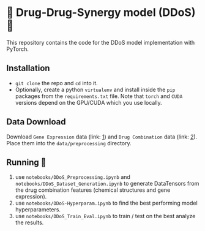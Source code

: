 # 📣 Drug-Drug-Synergy model (DDoS) 💊

This repository contains the code for the DDoS model implementation with PyTorch. 


## Installation

* `git clone` the repo and `cd` into it.
* Optionally, create a python `virtualenv` and install inside the `pip` packages from the `requirements.txt` file. Note that `torch` and `CUDA` versions depend on the GPU/CUDA which you use locally. 

## Data Download

Download `Gene Expression` data (link: [1](https://www.cancerrxgene.org/gdsc1000//GDSC1000_WebResources//Data/preprocessed/Cell_line_RMA_proc_basalExp.txt.zip)) and `Drug Combination` data (link: [2](https://drugcomb.fimm.fi/jing/summary_v_1_5.csv)). Place them into the `data/preprocessing` directory.


## Running 🏃

1. use `notebooks/DDoS_Preprocessing.ipynb` and `notebooks/DDoS_Dataset_Generation.ipynb` to generate DataTensors from the drug combination features (chemical structures and gene expression).
2. use `notebooks/DDoS-Hyperparam.ipynb` to find the best performing model hyperparameters.
3. use `notebooks/DDoS_Train_Eval.ipynb` to train / test on the best analyze the results.
